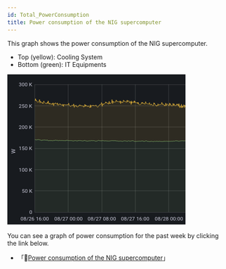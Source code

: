 ```yaml
---
id: Total_PowerConsumption
title: Power consumption of the NIG supercomputer
---
```


This graph shows the power consumption of the NIG supercomputer.

- Top (yellow): Cooling System
- Bottom (green): IT Equipments

![](Total_PowerConsumption.png)

You can see a graph of power consumption for the past week by clicking the link below.


- 「&#x1f517;<u><a href="https://sc2.ddbj.nig.ac.jp/grafana/dashboard/snapshot/U6A0L1zFSnyoNHaEAGDwfTNNDKQi4Edj?orgId=1&kiosk">Power consumption of the NIG supercomputer</a></u>」